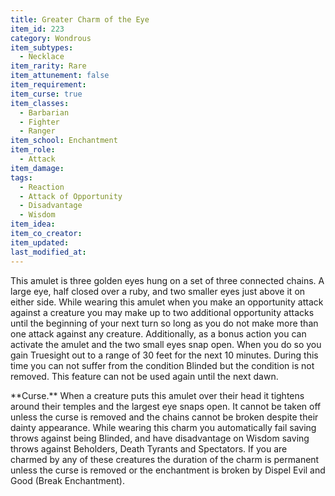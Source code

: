 ```yaml
---
title: Greater Charm of the Eye
item_id: 223
category: Wondrous
item_subtypes:
  - Necklace
item_rarity: Rare
item_attunement: false
item_requirement:
item_curse: true
item_classes:
  - Barbarian
  - Fighter
  - Ranger
item_school: Enchantment
item_role:
  - Attack
item_damage:
tags:
  - Reaction
  - Attack of Opportunity
  - Disadvantage
  - Wisdom
item_idea:
item_co_creator:
item_updated: 
last_modified_at: 
---
```


This amulet is three golden eyes hung on a set of three connected chains. A large eye, half closed over a ruby, and two smaller eyes just above it on either side.
While wearing this amulet when you make an opportunity attack against a creature you may make up to two additional opportunity attacks until the beginning of your next turn so long as you do not make more than one attack against any creature.
Additionally, as a bonus action you can activate the amulet and the two small eyes snap open. When you do so you gain Truesight out to a range of 30 feet for the next 10 minutes. During this time you can not suffer from the condition Blinded but the condition is not removed. This feature can not be used again until the next dawn.

<section id="curse">
**Curse.** When a creature puts this amulet over their head it tightens around their temples and the largest eye snaps open. It cannot be taken off unless the curse is removed and the chains cannot be broken despite their dainty appearance.
While wearing this charm you automatically fail saving throws against being Blinded, and have disadvantage on Wisdom saving throws against Beholders, Death Tyrants and Spectators. If you are charmed by any of these creatures the duration of the charm is permanent unless the curse is removed or the enchantment is broken by <magic-spell>Dispel Evil and Good</magic-spell> (Break Enchantment).
</section>
